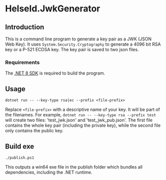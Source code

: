 # HelseId.JwkGenerator

## Introduction

This is a command line program to generate a key pair as a JWK (JSON Web Key). It uses `System.Security.Cryptography` to generate a 4096 bit RSA key or a P-521 ECDSA key. The key pair is saved to two json files.

### Requirements

The [.NET 8 SDK](https://dotnet.microsoft.com/en-us/download/dotnet/8.0) is required to build the program.

## Usage

```
dotnet run -- --key-type rsa|ec --prefix <file-prefix>
```

Replace `<file-prefix>` with a descriptive name of your key. It will be part of the filenames. For example, `dotnet run -- --key-type rsa --prefix test` will create two files: 'test_jwk.json' and 'test_jwk_pub.json'. The first file contains the whole key pair (including the private key), while the second file only contains the public key.

## Build exe

```
./publish.ps1
```

This outputs a win64 exe file in the publish folder which bundles all dependencies, including the .NET runtime.
